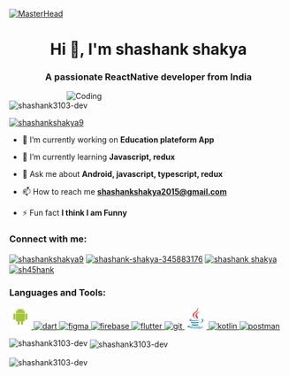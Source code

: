[![MasterHead](https://1.bp.blogspot.com/-7A4WynwLsMw/XbBpCXG8fHI/AAAAAAAAMt4/uOa1bpLskYgrwGbllhSu2SDj_Mig8SXJQCLcBGAsYHQ/s1600/2000_600px.gif)](https://shashank3103-dev.io)
<h1 align="center">Hi 👋, I'm shashank shakya</h1>
<h3 align="center">A passionate ReactNative developer from India</h3>
<img align="right" alt="Coding" width="400" src="https://media.tenor.com/41I-iMyClCgAAAAd/programmer-programming.gif">
<p align="left"> <img src="https://komarev.com/ghpvc/?username=shashank3103-dev&label=Profile%20views&color=0e75b6&style=flat" alt="shashank3103-dev" /> </p>

<p align="left"> <a href="https://twitter.com/shashankshakya9" target="blank"><img src="https://img.shields.io/twitter/follow/shashankshakya9?logo=twitter&style=for-the-badge" alt="shashankshakya9" /></a> </p>

- 🔭 I’m currently working on **Education plateform App**

- 🌱 I’m currently learning **Javascript, redux**

- 💬 Ask me about **Android, javascript, typescript, redux**

- 📫 How to reach me **shashankshakya2015@gmail.com**

- ⚡ Fun fact **I think I am Funny**

<h3 align="left">Connect with me:</h3>
<p align="left">
<a href="https://twitter.com/shashankshakya9" target="blank"><img align="center" src="https://raw.githubusercontent.com/rahuldkjain/github-profile-readme-generator/master/src/images/icons/Social/twitter.svg" alt="shashankshakya9" height="30" width="40" /></a>
<a href="https://linkedin.com/in/shashank-shakya-345883176" target="blank"><img align="center" src="https://raw.githubusercontent.com/rahuldkjain/github-profile-readme-generator/master/src/images/icons/Social/linked-in-alt.svg" alt="shashank-shakya-345883176" height="30" width="40" /></a>
<a href="https://stackoverflow.com/users/16817304/shashank-shakya" target="blank"><img align="center" src="https://raw.githubusercontent.com/rahuldkjain/github-profile-readme-generator/master/src/images/icons/Social/stack-overflow.svg" alt="shashank shakya" height="30" width="40" /></a>
<a href="https://instagram.com/sh45hank" target="blank"><img align="center" src="https://raw.githubusercontent.com/rahuldkjain/github-profile-readme-generator/master/src/images/icons/Social/instagram.svg" alt="sh45hank" height="30" width="40" /></a>
</p>

<h3 align="left">Languages and Tools:</h3>
<p align="left"> <a href="https://developer.android.com" target="_blank" rel="noreferrer"> <img src="https://raw.githubusercontent.com/devicons/devicon/master/icons/android/android-original-wordmark.svg" alt="android" width="40" height="40"/> </a> <a href="https://dart.dev" target="_blank" rel="noreferrer"> <img src="https://www.vectorlogo.zone/logos/dartlang/dartlang-icon.svg" alt="dart" width="40" height="40"/> </a> <a href="https://www.figma.com/" target="_blank" rel="noreferrer"> <img src="https://www.vectorlogo.zone/logos/figma/figma-icon.svg" alt="figma" width="40" height="40"/> </a> <a href="https://firebase.google.com/" target="_blank" rel="noreferrer"> <img src="https://www.vectorlogo.zone/logos/firebase/firebase-icon.svg" alt="firebase" width="40" height="40"/> </a> <a href="https://flutter.dev" target="_blank" rel="noreferrer"> <img src="https://www.vectorlogo.zone/logos/flutterio/flutterio-icon.svg" alt="flutter" width="40" height="40"/> </a> <a href="https://git-scm.com/" target="_blank" rel="noreferrer"> <img src="https://www.vectorlogo.zone/logos/git-scm/git-scm-icon.svg" alt="git" width="40" height="40"/> </a> <a href="https://www.java.com" target="_blank" rel="noreferrer"> <img src="https://raw.githubusercontent.com/devicons/devicon/master/icons/java/java-original.svg" alt="java" width="40" height="40"/> </a> <a href="https://kotlinlang.org" target="_blank" rel="noreferrer"> <img src="https://www.vectorlogo.zone/logos/kotlinlang/kotlinlang-icon.svg" alt="kotlin" width="40" height="40"/> </a> <a href="https://postman.com" target="_blank" rel="noreferrer"> <img src="https://www.vectorlogo.zone/logos/getpostman/getpostman-icon.svg" alt="postman" width="40" height="40"/> </a> </p>

<p><img align="left" src="https://github-readme-stats.vercel.app/api/top-langs?username=shashank3103-dev&show_icons=true&locale=en&layout=compact" alt="shashank3103-dev" /></p>

<p>&nbsp;<img align="center" src="https://github-readme-stats.vercel.app/api?username=shashank3103-dev&show_icons=true&locale=en" alt="shashank3103-dev" /></p>

<p><img align="center" src="https://github-readme-streak-stats.herokuapp.com/?user=shashank3103-dev&" alt="shashank3103-dev" /></p>
